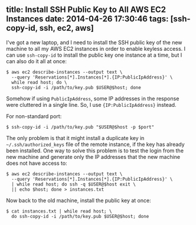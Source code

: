 title: Install SSH Public Key to All AWS EC2 Instances
date: 2014-04-26 17:30:46
tags: [ssh-copy-id, ssh, ec2, aws]
---

I've got a new laptop, and I need to install the SSH public key of the new machine to all my AWS EC2 instances in order to enable keyless access. I can use `ssh-copy-id` to install the public key one instance at a time, but I can also do it all at once:

    $ aws ec2 describe-instances --output text \
      --query 'Reservations[*].Instances[*].{IP:PublicIpAddress}' \
      while read host; do \
      ssh-copy-id -i /path/to/key.pub $USER@$host; done

Somehow if using `PublicIpAddress`, some IP addresses in the response were cluttered in a single line. So, I use `{IP:PublicIpAddress}` instead.

For non-standard port:

    $ ssh-copy-id -i /path/to/key.pub "$USER@$host -p $port"

The only problem is that it might install a duplicate key in `~/.ssh/authorized_keys` file of the remote instance, if the key has already been installed. One way to solve this problem is to test the login from the new machine and generate only the IP addresses that the new machine does not have access to:

    $ aws ec2 describe-instances --output text \
      --query 'Reservations[*].Instances[*].{IP:PublicIpAddress}' \
      | while read host; do ssh -q $USER@$host exit \
      || echo $host; done > instances.txt


Now back to the old machine, install the public key at once:

    $ cat instances.txt | while read host; \
      do ssh-copy-id -i /path/to/key.pub $USER@$host; done
